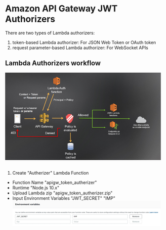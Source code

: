 # Amazon API Gateway JWT Authorizers

There are two types of Lambda authorizers:
1. token-based Lambda authorizer: For JSON Web Token or OAuth token
2. request parameter-based Lambda authorizer: For WebSocket APIs

## Lambda Authorizers workflow
![](../images/08-01.png)

##
1. Create "Autherizer" Lambda Function 
* Function Name "apigw_token_autherizer"
* Runtime "Node.js 10.x"
* Upload Lambda zip "apigw_token_autherizer.zip"
* Input Environment Variables "JWT_SECRET" "IMP"
![](../images/08-02.jpg)
